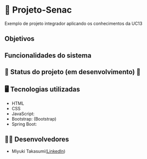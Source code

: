 # 🚀 Projeto-Senac
Exemplo de projeto integrador aplicando os conhecimentos da UC13

## Objetivos

## Funcionalidades do sistema

## 🚧 Status do projeto (em desenvolvimento) 🚧

## 🖥️ Tecnologias utilizadas
- HTML
- CSS
- JavaScript:
- Bootstrap: (Bootstrap)
- Spring Boot:
  
## 🧑‍💻 Desenvolvedores
- Miyuki Takasumi([LinkedIn](https://www.linkedin.com/in/miyuki-takasumi-a5270b356/))


